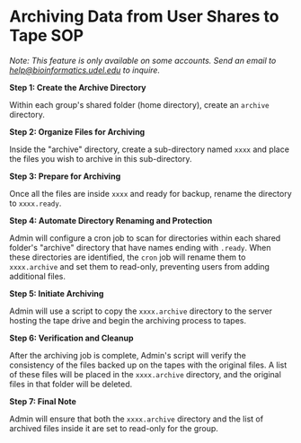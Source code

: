 # Archiving Data from User Shares to Tape SOP

*Note: This feature is only available on some accounts.  Send an email to help@bioinformatics.udel.edu to inquire.*
 
**Step 1: Create the Archive Directory**

Within each group's shared folder (home directory), create an `archive` directory.

**Step 2: Organize Files for Archiving**

Inside the "archive" directory, create a sub-directory named `xxxx` and place the files you wish to archive in this sub-directory.

**Step 3: Prepare for Archiving**

Once all the files are inside `xxxx` and ready for backup, rename the directory to `xxxx.ready`.

**Step 4: Automate Directory Renaming and Protection**

Admin will configure a cron job to scan for directories within each shared folder's "archive" directory that have names ending with `.ready`. When these directories are identified, the `cron` job will rename them to `xxxx.archive` and set them to read-only, preventing users from adding additional files.

**Step 5: Initiate Archiving**

Admin will use a script to copy the `xxxx.archive` directory to the server hosting the tape drive and begin the archiving process to tapes.

**Step 6: Verification and Cleanup**

After the archiving job is complete, Admin's script will verify the consistency of the files backed up on the tapes with the original files. A list of these files will be placed in the `xxxx.archive` directory, and the original files in that folder will be deleted.

**Step 7: Final Note**

Admin will ensure that both the `xxxx.archive` directory and the list of archived files inside it are set to read-only for the group.

